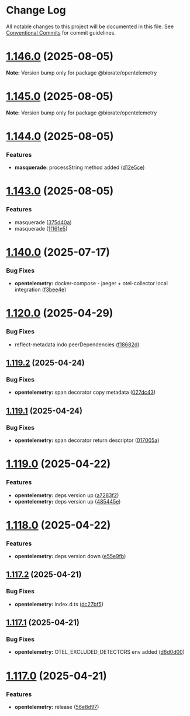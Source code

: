 # Change Log

All notable changes to this project will be documented in this file.
See [Conventional Commits](https://conventionalcommits.org) for commit guidelines.

# [1.146.0](https://github.com/biorate/core/compare/v1.145.0...v1.146.0) (2025-08-05)

**Note:** Version bump only for package @biorate/opentelemetry

# [1.145.0](https://github.com/biorate/core/compare/v1.144.0...v1.145.0) (2025-08-05)

**Note:** Version bump only for package @biorate/opentelemetry

# [1.144.0](https://github.com/biorate/core/compare/v1.143.0...v1.144.0) (2025-08-05)

### Features

- **masquerade:** processString method added ([d12e5ce](https://github.com/biorate/core/commit/d12e5ce95b075b39816e3c96f84b67062ce8f6fc))

# [1.143.0](https://github.com/biorate/core/compare/v1.142.0...v1.143.0) (2025-08-05)

### Features

- masquerade ([375d40a](https://github.com/biorate/core/commit/375d40a60f3f364f469f9fd07e39cde72255505d))
- masquerade ([1f161e5](https://github.com/biorate/core/commit/1f161e5ed339c45d86f68a496a81e4c9390be453))

# [1.140.0](https://github.com/biorate/core/compare/v1.139.0...v1.140.0) (2025-07-17)

### Bug Fixes

- **opentelemetry:** docker-compose - jaeger + otel-collector local integration ([f3bee4e](https://github.com/biorate/core/commit/f3bee4e6489bfbd098224ce69f5a922005df456f))

# [1.120.0](https://github.com/biorate/core/compare/v1.119.2...v1.120.0) (2025-04-29)

### Bug Fixes

- reflect-metadata indo peerDependencies ([f18682d](https://github.com/biorate/core/commit/f18682dfa53baa3efcb1a33cffa3695d06a7b24e))

## [1.119.2](https://github.com/biorate/core/compare/v1.119.1...v1.119.2) (2025-04-24)

### Bug Fixes

- **opentelemetry:** span decorator copy metadata ([027dc43](https://github.com/biorate/core/commit/027dc43e44001e590f592445469aab0c55b32391))

## [1.119.1](https://github.com/biorate/core/compare/v1.119.0...v1.119.1) (2025-04-24)

### Bug Fixes

- **opentelemetry:** span decorator return descriptor ([017005a](https://github.com/biorate/core/commit/017005a685d2c0573710b64e8fea58e738266697))

# [1.119.0](https://github.com/biorate/core/compare/v1.118.0...v1.119.0) (2025-04-22)

### Features

- **opentelemetry:** deps version up ([a7283f2](https://github.com/biorate/core/commit/a7283f2e0b6dba9a351be91e5d57f7a08f0fe813))
- **opentelemetry:** deps version up ([485445e](https://github.com/biorate/core/commit/485445eef0eba3ce823aa27fe9f5f80263f7ef08))

# [1.118.0](https://github.com/biorate/core/compare/v1.117.2...v1.118.0) (2025-04-22)

### Features

- **opentelemetry:** deps version down ([e55e9fb](https://github.com/biorate/core/commit/e55e9fbc5beef0125e6f3726e282a4088641e00c))

## [1.117.2](https://github.com/biorate/core/compare/v1.117.1...v1.117.2) (2025-04-21)

### Bug Fixes

- **opentelemetry:** index.d.ts ([dc27bf5](https://github.com/biorate/core/commit/dc27bf5c9e007eff1b830b2d190a70246a7ae83b))

## [1.117.1](https://github.com/biorate/core/compare/v1.117.0...v1.117.1) (2025-04-21)

### Bug Fixes

- **opentelemetry:** OTEL_EXCLUDED_DETECTORS env added ([d6d0d00](https://github.com/biorate/core/commit/d6d0d008265f426521acce15fd65de76aeabab82))

# [1.117.0](https://github.com/biorate/core/compare/v1.116.0...v1.117.0) (2025-04-21)

### Features

- **opentelemetry:** release ([56e8d97](https://github.com/biorate/core/commit/56e8d97ece2dcf7aecbf61246954af11ca709f7c))
